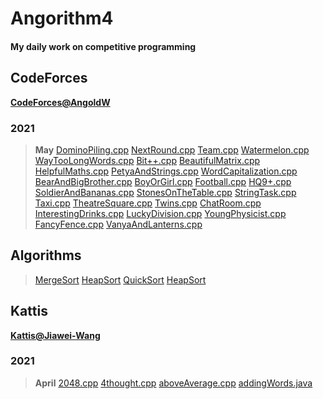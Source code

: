 # Angorithm4

#### My daily work on competitive programming

## CodeForces
**[CodeForces@AngoldW](https://codeforces.com/profile/AngoldW)**
### 2021
> **May**
> [DominoPiling.cpp](https://github.com/AngoldWange/Angorithm4/blob/main/CodeForces/DominoPiling.cpp)
> [NextRound.cpp](https://github.com/AngoldWange/Angorithm4/blob/main/CodeForces/NextRound.cpp)
> [Team.cpp](https://github.com/AngoldWange/Angorithm4/blob/main/CodeForces/Team.cpp)
> [Watermelon.cpp](https://github.com/AngoldWange/Angorithm4/blob/main/CodeForces/Watermelon.cpp)
> [WayTooLongWords.cpp](https://github.com/AngoldWange/Angorithm4/blob/main/CodeForces/WayTooLongWords.cpp)
> [Bit++.cpp](https://github.com/AngoldWange/Angorithm4/blob/main/CodeForces/Bit%2B%2B.cpp)
> [BeautifulMatrix.cpp](https://github.com/AngoldWange/Angorithm4/blob/main/CodeForces/BeautifulMatrix.cpp)
> [HelpfulMaths.cpp](https://github.com/AngoldWange/Angorithm4/blob/main/CodeForces/HelpfulMaths.cpp)
> [PetyaAndStrings.cpp](https://github.com/AngoldWange/Angorithm4/blob/main/CodeForces/PetyaAndStrings.cpp)
> [WordCapitalization.cpp](https://github.com/AngoldWange/Angorithm4/blob/main/CodeForces/WordCapitalization.cpp)
> [BearAndBigBrother.cpp](https://github.com/AngoldWange/Angorithm4/blob/main/CodeForces/BearAndBigBrother.cpp)
> [BoyOrGirl.cpp](https://github.com/AngoldWange/Angorithm4/blob/main/CodeForces/BoyOrGirl.cpp)
> [Football.cpp](https://github.com/AngoldWange/Angorithm4/blob/main/CodeForces/Football.cpp)
> [HQ9+.cpp](https://github.com/AngoldWange/Angorithm4/blob/main/CodeForces/HQ9%2B.cpp)
> [SoldierAndBananas.cpp](https://github.com/AngoldWange/Angorithm4/blob/main/CodeForces/SoldierAndBananas.cpp)
> [StonesOnTheTable.cpp](https://github.com/AngoldWange/Angorithm4/blob/main/CodeForces/StonesOnTheTable.cpp)
> [StringTask.cpp](https://github.com/AngoldWange/Angorithm4/blob/main/CodeForces/StringTask.cpp)
> [Taxi.cpp](https://github.com/AngoldWange/Angorithm4/blob/main/CodeForces/Taxi.cpp)
> [TheatreSquare.cpp](https://github.com/AngoldWange/Angorithm4/blob/main/CodeForces/TheatreSquare.cpp)
> [Twins.cpp](https://github.com/AngoldWange/Angorithm4/blob/main/CodeForces/Twins.cpp)
> [ChatRoom.cpp](https://github.com/AngoldWange/Angorithm4/blob/main/CodeForces/ChatRoom.cpp)
> [InterestingDrinks.cpp](https://github.com/AngoldWange/Angorithm4/blob/main/CodeForces/InterestingDrinks.cpp)
> [LuckyDivision.cpp](https://github.com/AngoldWange/Angorithm4/blob/main/CodeForces/LuckyDivision.cpp)
> [YoungPhysicist.cpp](https://github.com/AngoldWange/Angorithm4/blob/main/CodeForces/YoungPhysicist.cpp)
> [FancyFence.cpp](https://github.com/AngoldWange/Angorithm4/blob/main/CodeForces/FancyFence.cpp)
> [VanyaAndLanterns.cpp](https://github.com/AngoldWange/Angorithm4/blob/main/CodeForces/VanyaAndLanterns.cpp)

## Algorithms
> [MergeSort](https://github.com/AngoldWange/Angorithm4/tree/main/Algorithms/Sorting/MergeSort)
> [HeapSort](https://github.com/AngoldWange/Angorithm4/tree/main/Algorithms/Sorting/HeapSort)
> [QuickSort](https://github.com/AngoldWange/Angorithm4/tree/main/Algorithms/Sorting/QuickSort)
> [HeapSort](https://github.com/AngoldWange/Angorithm4/tree/main/Algorithms/Sorting/HeapSort)

## Kattis
**[Kattis@Jiawei-Wang](https://open.kattis.com/users/jiawei-wang)**
### 2021
> **April**
> [2048.cpp](https://github.com/AngoldWange/Angorithm4/blob/main/Kattis/2048.cpp)
> [4thought.cpp](https://github.com/AngoldWange/Angorithm4/blob/main/Kattis/4thought.cpp)
> [aboveAverage.cpp](https://github.com/AngoldWange/Angorithm4/blob/main/Kattis/aboveAverage.cpp)
> [addingWords.java](https://github.com/AngoldWange/Angorithm4/blob/main/Kattis/addingWords.java)
